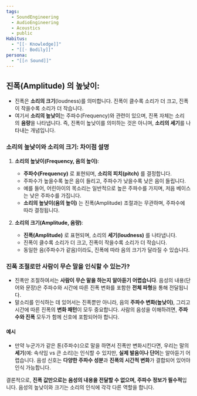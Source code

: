 ```yaml
---
tags:
  - SoundEngineering
  - AudioEngineering
  - Acoustics
  - public
Habitus:
  - "[[◦ Knowledge]]"
  - "[[◦ Bodily]]"
persona:
  - "[[🔥 Sound]]"
---
```

## **진폭(Amplitude)** 의 높낮이:

- 진폭은 **소리의 크기**(loudness)를 의미합니다. 진폭이 클수록 소리가 더 크고, 진폭이 작을수록 소리가 더 작습니다.
- 여기서 **소리의 높낮이**는 주파수(Frequency)와 관련이 있으며, 진폭 자체는 소리의 **음량**을 나타냅니다. 즉, 진폭이 높낮이를 의미하는 것은 아니며, **소리의 세기**를 나타내는 개념입니다.
### 소리의 높낮이와 소리의 크기: 차이점 설명

1. **소리의 높낮이(Frequency, 음의 높이)**:
   - **주파수(Frequency)** 로 표현되며, **소리의 피치(pitch)** 를 결정합니다.
   - 주파수가 높을수록 높은 음이 들리고, 주파수가 낮을수록 낮은 음이 들립니다.
   - 예를 들어, 어린아이의 목소리는 일반적으로 높은 주파수를 가지며, 저음 베이스는 낮은 주파수를 가집니다.
   - **소리의 높낮이(음의 높이)** 는 진폭(Amplitude) 조절과는 무관하며, 주파수에 따라 결정됩니다.

2. **소리의 크기(Amplitude, 음량)**:
   - **진폭(Amplitude)** 로 표현되며, 소리의 **세기(loudness)** 를 나타냅니다.
   - 진폭이 클수록 소리가 더 크고, 진폭이 작을수록 소리가 더 작습니다.
   - 동일한 음(주파수가 같음)이라도, 진폭에 따라 음의 크기가 달라질 수 있습니다.
   
### 진폭 조절로만 사람이 무슨 말을 인식할 수 있는가?
- 진폭만 조절하여서는 **사람이 무슨 말을 하는지 알아듣기 어렵습니다**. 음성의 내용(단어와 문장)은 주파수와 시간에 따른 진폭 변화를 포함한 **전체 파형**을 통해 전달됩니다.
- 말소리를 인식하는 데 있어서는 진폭뿐만 아니라, 음의 **주파수 변화(높낮이)**, 그리고 시간에 따른 진폭의 **변화 패턴**이 모두 중요합니다. 사람의 음성을 이해하려면, **주파수와 진폭** 모두가 함께 신호에 포함되어야 합니다.
  
#### 예시
- 만약 누군가가 같은 톤(주파수)으로 말을 하면서 진폭만 변화시킨다면, 우리는 말의 **세기**(예: 속삭임 vs 큰 소리)는 인식할 수 있지만, **실제 발음이나 단어**는 알아듣기 어렵습니다. 음성 신호는 **다양한 주파수 성분**과 **진폭의 시간적 변화**가 결합되어 있어야 인식 가능합니다.

결론적으로, **진폭 값만으로는 음성의 내용을 전달할 수 없으며, 주파수 정보가 필수적**입니다. 음성의 높낮이와 크기는 소리의 인식에 각각 다른 역할을 합니다.